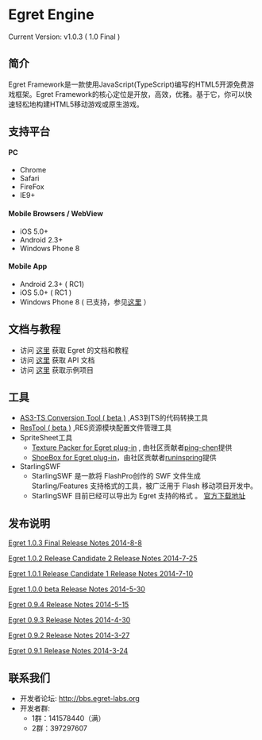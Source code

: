 Egret Engine
================================================
Current Version: v1.0.3 ( 1.0 Final )



简介
-------------------

Egret Framework是一款使用JavaScript(TypeScript)编写的HTML5开源免费游戏框架。Egret Framework的核心定位是开放，高效，优雅。基于它，你可以快速轻松地构建HTML5移动游戏或原生游戏。


支持平台
--------------------
#### PC
* Chrome
* Safari
* FireFox
* IE9+

#### Mobile Browsers / WebView
* iOS 5.0+
* Android 2.3+
* Windows Phone 8

#### Mobile App
* Android 2.3+ ( RC1)
* iOS 5.0+ ( RC1 )
* Windows Phone 8 ( 已支持，参见[这里](http://docs.egret-labs.org/post/tools/native/winphone.html) ）


文档与教程
-------------------------
* 访问 [这里](https://github.com/egret-team/egret/wiki) 获取 Egret 的文档和教程
* 访问 [这里](http://docs.egret-labs.org/apis/) 获取 API 文档
* 访问 [这里](https://github.com/egret-team/egret-examples) 获取示例项目

工具
-------------------------
* [AS3-TS Conversion Tool ( beta )](http://download.egret-labs.org/?id=As2TsTool) ,AS3到TS的代码转换工具
* [ResTool ( beta )](http://download.egret-labs.org/?id=ResTool) ,RES资源模块配置文件管理工具
* SpriteSheet工具
    * [Texture Packer for Egret plug-in](https://github.com/ping-chen/egret-tool) , 由社区贡献者[ping-chen](https://github.com/ping-chen/)提供
    * [ShoeBox for Egret plug-in](https://github.com/runinspring/egretTools)，由社区贡献者[runinspring](https://github.com/runinspring)提供
* StarlingSWF
    * StarlingSWF 是一款将 FlashPro创作的 SWF 文件生成 Starling/Features 支持格式的工具，被广泛用于 Flash 移动项目开发中。
    * StarlingSWF 目前已经可以导出为 Egret 支持的格式 。 [官方下载地址](http://www.zmliu.com/?p=271)



发布说明
--------------------

[Egret 1.0.3 Final Release Notes 2014-8-8](/docs/1.0_Final_ReleaseNotes.md)

[Egret 1.0.2 Release Candidate 2 Release Notes 2014-7-25](/docs/ReleaseCandidate_2_ReleaseNotes.md)

[Egret 1.0.1 Release Candidate 1 Release Notes 2014-7-10](/docs/ReleaseCandidate_ReleaseNotes.md)

[Egret 1.0.0 beta Release Notes 2014-5-30](/docs/PublicBeta_ReleaseNotes.md)

[Egret 0.9.4 Release Notes 2014-5-15](/docs/Prerelease_ReleaseNotes.md)

[Egret 0.9.3  Release Notes 2014-4-30](/docs/Prerelease_ReleaseNotes.md)

[Egret 0.9.2  Release Notes 2014-3-27](/docs/Prerelease_ReleaseNotes.md)

[Egret 0.9.1  Release Notes 2014-3-24](/docs/Prerelease_ReleaseNotes.md)

联系我们
-------------------
* 开发者论坛: http://bbs.egret-labs.org
* 开发者群:
  * 1群：141578440（满）
  * 2群：397297607
